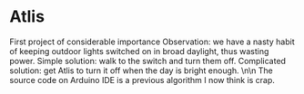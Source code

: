 # Atlis
First project of considerable importance
Observation: we have a nasty habit of keeping outdoor lights switched on in broad daylight, thus wasting power.
Simple solution: walk to the switch and turn them off.
Complicated solution: get Atlis to turn it off when the day is bright enough.
\n\n The source code on Arduino IDE is a previous algorithm I now think is crap. 
